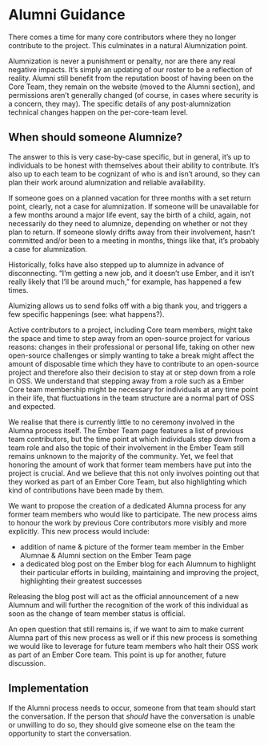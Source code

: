# Alumni Guidance
There comes a time for many core contributors where they no longer contribute to the project. This culminates in a natural Alumnization point. 

Alumnization is never a punishment or penalty, nor are there any real negative impacts. It’s simply an updating of our roster to be a reflection of reality. Alumni still benefit from the reputation boost of having been on the Core Team, they remain on the website (moved to the Alumni section), and permissions aren’t generally changed (of course, in cases where security is a concern, they may). The specific details of any post-alumnization technical changes happen on the per-core-team level. 

## When should someone Alumnize?
The answer to this is very case-by-case specific, but in general, it’s up to individuals to be honest with themselves about their ability to contribute. It’s also up to each team to be cognizant of who is and isn’t around, so they can plan their work around alumnization and reliable availability.

If someone goes on a planned vacation for three months with a set return point, clearly, not a case for alumnization. If someone will be unavailable for a few months around a major life event, say the birth of a child, again, not necessarily do they need to alumnize, depending on whether or not they plan to return. If someone slowly drifts away from their involvement, hasn’t committed and/or been to a meeting in months, things like that, it’s probably a case for alumnization. 

Historically, folks have also stepped up to alumnize in advance of disconnecting. “I’m getting a new job, and it doesn’t use Ember, and it isn’t really likely that I’ll be around much,” for example, has happened a few times. 

Alumizing allows us to send folks off with a big thank you, and triggers a few specific happenings (see: what happens?). 

Active contributors to a project, including Core team members, might take the space and time to step away from an open-source project for various reasons: changes in their professional or personal life, taking on other new open-source challenges or simply wanting to take a break might affect the amount of disposable time which they have to contribute to an open-source project and therefore also their decision to stay at or step down from a role in OSS. We understand that stepping away from a role such as a Ember Core team membership might be necessary for individuals at any time point in their life, that fluctuations in the team structure are a normal part of OSS and expected.

We realise that there is currently little to no ceremony involved in the Alumna process itself. The Ember Team page features a list of previous team contributors, but the time point at which individuals step down from a team role and also the topic of their involvement in the Ember Team still remains unknown to the majority of the community. Yet, we feel that honoring the amount of work that former team members have put into the project is crucial. And we believe that this not only involves pointing out that they worked as part of an Ember Core Team, but also highlighting which kind of contributions have been made by them.

We want to propose the creation of a dedicated Alumna process for any former team members who would like to participate. The new process aims to honour the work by previous Core contributors more visibly and more explicitly. This new process would include:
- addition of name & picture of the former team member in the Ember Alumnae & Alumni section on the Ember Team page
- a dedicated blog post on the Ember blog for each Alumnum to highlight their particular efforts in building, maintaining and improving the project, highlighting their greatest successes

Releasing the blog post will act as the official announcement of a new Alumnum and will further the recognition of the work of this individual as soon as the change of team member status is official.

An open question that still remains is, if we want to aim to make current Alumna part of this new process as well or if this new process is something we would like to leverage for future team members who halt their OSS work as part of an Ember Core team. This point is up for another, future discussion.

## Implementation
If the Alumni process needs to occur, someone from that team should start the conversation. If the person that _should_ have the conversation is unable or unwilling to do so, they should give someone else on the team the opportunity to start the conversation.
